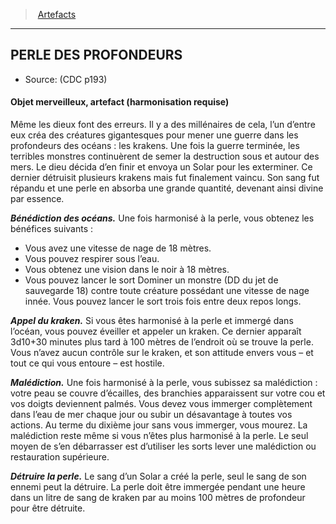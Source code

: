 ﻿---
!GenericItem
Name: PERLE DES PROFONDEURS
Source: (CDC p193)
Id: artifacts_hd.md#perle-des-profondeurs
ParentLink: artifacts_hd.md#artefacts
ParentName: Artefacts
NameLevel: 2
Attributes:
  Name: PERLE DES PROFONDEURS
  Markdown: >+
    ## <!--Name-->PERLE DES PROFONDEURS<!--/Name-->


    - Source: <!--Source-->(CDC p193)<!--/Source-->


    #### Objet merveilleux, artefact (harmonisation requise)


    Même les dieux font des erreurs. Il y a des millénaires de cela, l’un d’entre eux créa des créatures gigantesques pour mener une guerre dans les profondeurs des océans : les krakens. Une fois la guerre terminée, les terribles monstres continuèrent de semer la destruction sous et autour des mers. Le dieu décida d’en finir et envoya un Solar pour les exterminer. Ce dernier détruisit plusieurs krakens mais fut finalement vaincu. Son sang fut répandu et une perle en absorba une grande quantité, devenant ainsi divine par essence.


    **_Bénédiction des océans._** Une fois harmonisé à la perle, vous obtenez les bénéfices suivants :


    * Vous avez une vitesse de nage de 18 mètres.

    * Vous pouvez respirer sous l’eau.

    * Vous obtenez une vision dans le noir à 18 mètres.

    * Vous pouvez lancer le sort Dominer un monstre (DD du jet de sauvegarde 18) contre toute créature possédant une vitesse de nage innée. Vous pouvez lancer le sort trois fois entre deux repos longs.


    **_Appel du kraken._** Si vous êtes harmonisé à la perle et immergé dans l’océan, vous pouvez éveiller et appeler un kraken. Ce dernier apparaît 3d10+30 minutes plus tard à 100 mètres de l’endroit où se trouve la perle. Vous n’avez aucun contrôle sur le kraken, et son attitude envers vous – et tout ce qui vous entoure – est hostile.


    **_Malédiction._** Une fois harmonisé à la perle, vous subissez sa malédiction : votre peau se couvre d’écailles, des branchies apparaissent sur votre cou et vos doigts deviennent palmés. Vous devez vous immerger complètement dans l’eau de mer chaque jour ou subir un désavantage à toutes vos actions. Au terme du dixième jour sans vous immerger, vous mourez. La malédiction reste même si vous n’êtes plus harmonisé à la perle. Le seul moyen de s’en débarrasser est d’utiliser les sorts lever une malédiction ou restauration supérieure.


    **_Détruire la perle._** Le sang d’un Solar a créé la perle, seul le sang de son ennemi peut la détruire. La perle doit être immergée pendant une heure dans un litre de sang de kraken par au moins 100 mètres de profondeur pour être détruite.

  Source: (CDC p193)
AttributesDictionary: >+
  Name: PERLE DES PROFONDEURS

  Markdown: >+

    ## <!--Name-->PERLE DES PROFONDEURS<!--/Name-->





    - Source: <!--Source-->(CDC p193)<!--/Source-->





    #### Objet merveilleux, artefact (harmonisation requise)





    Même les dieux font des erreurs. Il y a des millénaires de cela, l’un d’entre eux créa des créatures gigantesques pour mener une guerre dans les profondeurs des océans : les krakens. Une fois la guerre terminée, les terribles monstres continuèrent de semer la destruction sous et autour des mers. Le dieu décida d’en finir et envoya un Solar pour les exterminer. Ce dernier détruisit plusieurs krakens mais fut finalement vaincu. Son sang fut répandu et une perle en absorba une grande quantité, devenant ainsi divine par essence.





    **_Bénédiction des océans._** Une fois harmonisé à la perle, vous obtenez les bénéfices suivants :





    * Vous avez une vitesse de nage de 18 mètres.



    * Vous pouvez respirer sous l’eau.



    * Vous obtenez une vision dans le noir à 18 mètres.



    * Vous pouvez lancer le sort Dominer un monstre (DD du jet de sauvegarde 18) contre toute créature possédant une vitesse de nage innée. Vous pouvez lancer le sort trois fois entre deux repos longs.





    **_Appel du kraken._** Si vous êtes harmonisé à la perle et immergé dans l’océan, vous pouvez éveiller et appeler un kraken. Ce dernier apparaît 3d10+30 minutes plus tard à 100 mètres de l’endroit où se trouve la perle. Vous n’avez aucun contrôle sur le kraken, et son attitude envers vous – et tout ce qui vous entoure – est hostile.





    **_Malédiction._** Une fois harmonisé à la perle, vous subissez sa malédiction : votre peau se couvre d’écailles, des branchies apparaissent sur votre cou et vos doigts deviennent palmés. Vous devez vous immerger complètement dans l’eau de mer chaque jour ou subir un désavantage à toutes vos actions. Au terme du dixième jour sans vous immerger, vous mourez. La malédiction reste même si vous n’êtes plus harmonisé à la perle. Le seul moyen de s’en débarrasser est d’utiliser les sorts lever une malédiction ou restauration supérieure.





    **_Détruire la perle._** Le sang d’un Solar a créé la perle, seul le sang de son ennemi peut la détruire. La perle doit être immergée pendant une heure dans un litre de sang de kraken par au moins 100 mètres de profondeur pour être détruite.



  Source: (CDC p193)

---
> [Artefacts](hd_artifacts.md)

---

## PERLE DES PROFONDEURS

- Source: (CDC p193)

#### Objet merveilleux, artefact (harmonisation requise)

Même les dieux font des erreurs. Il y a des millénaires de cela, l’un d’entre eux créa des créatures gigantesques pour mener une guerre dans les profondeurs des océans : les krakens. Une fois la guerre terminée, les terribles monstres continuèrent de semer la destruction sous et autour des mers. Le dieu décida d’en finir et envoya un Solar pour les exterminer. Ce dernier détruisit plusieurs krakens mais fut finalement vaincu. Son sang fut répandu et une perle en absorba une grande quantité, devenant ainsi divine par essence.

**_Bénédiction des océans._** Une fois harmonisé à la perle, vous obtenez les bénéfices suivants :

* Vous avez une vitesse de nage de 18 mètres.
* Vous pouvez respirer sous l’eau.
* Vous obtenez une vision dans le noir à 18 mètres.
* Vous pouvez lancer le sort Dominer un monstre (DD du jet de sauvegarde 18) contre toute créature possédant une vitesse de nage innée. Vous pouvez lancer le sort trois fois entre deux repos longs.

**_Appel du kraken._** Si vous êtes harmonisé à la perle et immergé dans l’océan, vous pouvez éveiller et appeler un kraken. Ce dernier apparaît 3d10+30 minutes plus tard à 100 mètres de l’endroit où se trouve la perle. Vous n’avez aucun contrôle sur le kraken, et son attitude envers vous – et tout ce qui vous entoure – est hostile.

**_Malédiction._** Une fois harmonisé à la perle, vous subissez sa malédiction : votre peau se couvre d’écailles, des branchies apparaissent sur votre cou et vos doigts deviennent palmés. Vous devez vous immerger complètement dans l’eau de mer chaque jour ou subir un désavantage à toutes vos actions. Au terme du dixième jour sans vous immerger, vous mourez. La malédiction reste même si vous n’êtes plus harmonisé à la perle. Le seul moyen de s’en débarrasser est d’utiliser les sorts lever une malédiction ou restauration supérieure.

**_Détruire la perle._** Le sang d’un Solar a créé la perle, seul le sang de son ennemi peut la détruire. La perle doit être immergée pendant une heure dans un litre de sang de kraken par au moins 100 mètres de profondeur pour être détruite.

